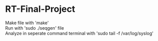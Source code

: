 # RT-Final-Project

Make file with 'make' <br />
Run with 'sudo ./seqgen' file <br />
Analyze in seperate command terminal with 'sudo tail -f /var/log/syslog'
